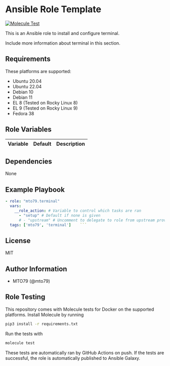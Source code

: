 Ansible Role Template
=========

[![Molecule Test](https://github.com/mto79/ansible_role_terminal/actions/workflows/molecule.yml/badge.svg)](https://github.com/mto79/ansible_role_terminal/actions/workflows/molecule.yml)

This is an Ansible role to install and configure terminal.

Include more information about terminal in this section.

Requirements
------------
These platforms are supported:
- Ubuntu 20.04  
- Ubuntu 22.04  
- Debian 10  
- Debian 11  
- EL 8 (Tested on Rocky Linux 8)  
- EL 9 (Tested on Rocky Linux 9)  
- Fedora 38  

<!-- 
- List hardware requirements here  
-->

Role Variables
--------------

Variable | Default | Description
--- | --- | ---
<!--
`variable` | `default` | Variable example
`long_variable` | See [defaults/main.yml](./defaults/main.yml) | Variable referring to defaults
`distro_specific_variable` | See [vars/debian.yml](./vars/debian.yml) | Variable referring to distro-specific variables
-->

Dependencies
------------
<!-- List dependencies on other roles or criteria -->
None

Example Playbook
----------------

```yaml
- role: "mto79.terminal"
  vars:
    __role_action: # Variable to control which tasks are ran
      - "setup" # Default if none is given
      # - "upstream" # Uncomment to delegate to role from upstream provider
  tags: ['mto79', 'terminal']    ```

```

License
-------

MIT

Author Information
------------------

- MTO79 (@mto79)

Role Testing
------------

This repository comes with Molecule tests for Docker on the supported platforms.
Install Molecule by running

```bash
pip3 install -r requirements.txt
```

Run the tests with

```bash
molecule test
```

These tests are automatically ran by GitHub Actions on push. If the tests are successful, the role is automatically published to Ansible Galaxy.


